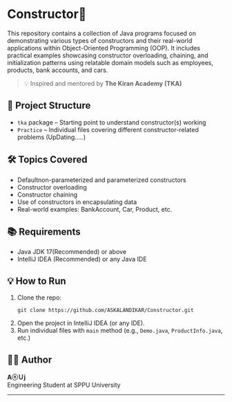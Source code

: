 # Constructor🤖
This repository contains a collection of Java programs focused on demonstrating various types of constructors and their real-world applications within Object-Oriented Programming (OOP). It includes practical examples showcasing constructor overloading, chaining, and initialization patterns using relatable domain models such as employees, products, bank accounts, and cars.

> 💡 Inspired and mentored by **The Kiran Academy (TKA)**

## 📁 Project Structure
 
- `tka` package – Starting point to understand constructor(s) working 
- `Practice` – Individual files covering different constructor-related problems (UpDating.....)
  

## 🛠️ Topics Covered

- Defaultnon-parameterized and parameterized constructors
- Constructor overloading
- Constructor chaining
- Use of constructors in encapsulating data
- Real-world examples: BankAccount, Car, Product, etc.

## 📚 Requirements

- Java JDK 17(Recommended) or above
- IntelliJ IDEA (Recommended) or any Java IDE

## 💡 How to Run

1. Clone the repo:
    ```
    git clone https://github.com/ASKALANDIKAR/Constructor.git
    ```
2. Open the project in IntelliJ IDEA (or any IDE).
3. Run individual files with `main` method (e.g., `Demo.java`, `ProductInfo.java`, etc.)

## 👨‍💻 Author

**AⓝＵј**  
Engineering Student at SPPU University

---
